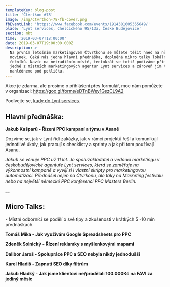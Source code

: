 ```yaml
---
templateKey: blog-post
title: 'Čtvrtkon #78'
image: /img/ctvrtkon-78-fb-cover.png
fbEventLink: 'https://www.facebook.com/events/1914381605355649/'
place: 'Lynt services, Chelčického 95/13a, České Budějovice'
section: mkt
time: '2019-03-07T18:00:00'
date: 2019-03-07T19:00:00.000Z
description: >-
  Na prvním letošním marketingovém Čtvrtkonu se můžete těšit hned na několik
  novinek. Čeká nás jedna hlavní přednáška, doplněná mikro talky lokálních
  řečníků. Navíc na netradičním místě, tentokrát se totiž podíváme přímo do
  jedné z místních marketingových agentur Lynt services a zároveň jim trochu
  nahlédneme pod pokličku.
---
```

Akce je zdarma, ale prosíme o přihlášení přes formulář, moc nám pomůžete v organizaci: <https://goo.gl/forms/eDTnBWey1GszCL9A2>

Podívejte se, [kudy do Lynt services](https://www.michalspacek.cz/kudy-tudy/lynt).

## Hlavní přednáška:

**Jakub Kašparů - Řízení  PPC kampaní a týmu v Asaně**

Dozvíme se, jak v Lynt řídí zakázky, jak v rámci projektů řeší a komunikují jednotlivé úkoly, jak pracují s checklisty a sprinty a jak při tom používají Asanu.

_Jakub se věnuje PPC už 11 let. Je spoluzakladatel a vedoucí marketingu v českobudějovické agentuře Lynt services, která se zaměřuje na výkonnostní kampaně a vyvíjí si i vlastní skripty pro marketingovou automatizaci. Přednášel nejen na Čtvrkonu, ale taky na Marketing festivalu nebo na největší německé PPC konferenci PPC Masters Berlin._

__

## Micro Talks:

\- Místní odborníci se podělí o své tipy a zkušenosti v krátkých 5 -10 min přednáškách. 

**Tomáš Míka - Jak využívám Google Spreadsheets pro PPC**

**Zdeněk Solnický - Řízení reklamky s myšlenkovými mapami**

**Dalibor Jaroš - Spolupráce PPC a SEO nebyla nikdy jednodušší**

**Karel Hladiš - Zapnutí SEO díky filtrům**

**Jakub Hladký - Jak jsme klientovi ne/prodělali 100.000Kč na FAVI za jediný měsíc**
